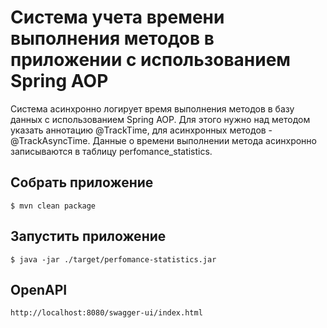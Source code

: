# Система учета времени выполнения методов в приложении с использованием Spring AOP

Система асинхронно логирует время выполнения методов в базу данных с использованием Spring AOP.
Для этого нужно над методом указать аннотацию @TrackTime, для асинхронных методов - @TrackAsyncTime.
Данные о времени выполнении метода асинхронно записываются в таблицу perfomance_statistics.

## Собрать приложение
```
$ mvn clean package
```

## Запустить приложение
```
$ java -jar ./target/perfomance-statistics.jar
```

## OpenAPI
```
http://localhost:8080/swagger-ui/index.html
```